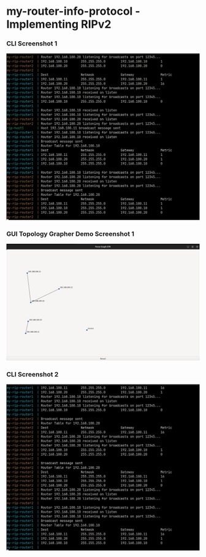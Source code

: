 # my-router-info-protocol - Implementing RIPv2

### CLI Screenshot 1
![CLI Screenshot 1](./screenshotz/my-router-info-protocol-2.png)

### GUI Topology Grapher Demo Screenshot 1
![GUI Screenshot 1](./screenshotz/my-router-info-protocol-3.png)

### CLI Screenshot 2
![CLI Screenshot 2](./screenshotz/my-router-info-protocol-1.png)
